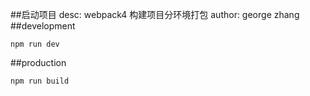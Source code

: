 ##启动项目
desc: webpack4 构建项目分环境打包
author: george zhang
##development
```
npm run dev
```
##production
```
npm run build
```